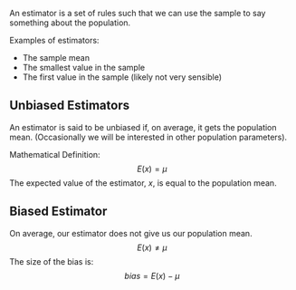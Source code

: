An estimator is a set of rules such that we can use the sample to say something about the population.

Examples of estimators:
- The sample mean
- The smallest value in the sample
- The first value in the sample (likely not very sensible)

## Unbiased Estimators
An estimator is said to be unbiased if, on average, it gets the population mean. (Occasionally we will be interested in other population parameters).

Mathematical Definition:
$$
E(x)=\mu
$$
The expected value of the estimator, $x$, is equal to the population mean.

## Biased Estimator
On average, our estimator does not give us our population mean.
$$
E(x) \neq \mu
$$
The size of the bias is:
$$
bias = E(x)-\mu
$$
